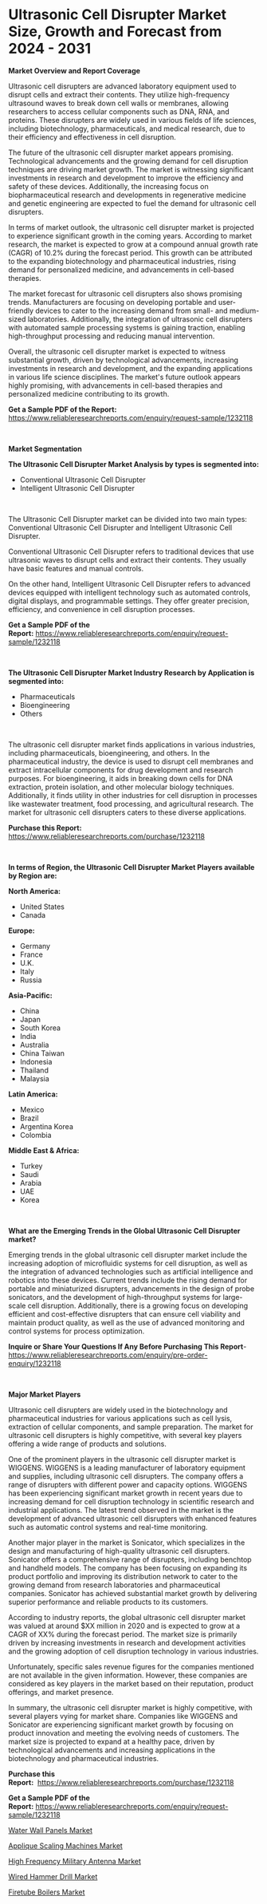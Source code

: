 <p><h1>Ultrasonic Cell Disrupter Market Size, Growth and Forecast from 2024 - 2031</h1></p><p><strong>Market Overview and Report Coverage</strong></p>
<p><p>Ultrasonic cell disrupters are advanced laboratory equipment used to disrupt cells and extract their contents. They utilize high-frequency ultrasound waves to break down cell walls or membranes, allowing researchers to access cellular components such as DNA, RNA, and proteins. These disrupters are widely used in various fields of life sciences, including biotechnology, pharmaceuticals, and medical research, due to their efficiency and effectiveness in cell disruption.</p><p>The future of the ultrasonic cell disrupter market appears promising. Technological advancements and the growing demand for cell disruption techniques are driving market growth. The market is witnessing significant investments in research and development to improve the efficiency and safety of these devices. Additionally, the increasing focus on biopharmaceutical research and developments in regenerative medicine and genetic engineering are expected to fuel the demand for ultrasonic cell disrupters.</p><p>In terms of market outlook, the ultrasonic cell disrupter market is projected to experience significant growth in the coming years. According to market research, the market is expected to grow at a compound annual growth rate (CAGR) of 10.2% during the forecast period. This growth can be attributed to the expanding biotechnology and pharmaceutical industries, rising demand for personalized medicine, and advancements in cell-based therapies.</p><p>The market forecast for ultrasonic cell disrupters also shows promising trends. Manufacturers are focusing on developing portable and user-friendly devices to cater to the increasing demand from small- and medium-sized laboratories. Additionally, the integration of ultrasonic cell disrupters with automated sample processing systems is gaining traction, enabling high-throughput processing and reducing manual intervention.</p><p>Overall, the ultrasonic cell disrupter market is expected to witness substantial growth, driven by technological advancements, increasing investments in research and development, and the expanding applications in various life science disciplines. The market's future outlook appears highly promising, with advancements in cell-based therapies and personalized medicine contributing to its growth.</p></p>
<p><strong>Get a Sample PDF of the Report:</strong> <a href="https://www.reliableresearchreports.com/enquiry/request-sample/1232118">https://www.reliableresearchreports.com/enquiry/request-sample/1232118</a></p>
<p>&nbsp;</p>
<p><strong>Market Segmentation</strong></p>
<p><strong>The Ultrasonic Cell Disrupter Market Analysis by types is segmented into:</strong></p>
<p><ul><li>Conventional Ultrasonic Cell Disrupter</li><li>Intelligent Ultrasonic Cell Disrupter</li></ul></p>
<p>&nbsp;</p>
<p><p>The Ultrasonic Cell Disrupter market can be divided into two main types: Conventional Ultrasonic Cell Disrupter and Intelligent Ultrasonic Cell Disrupter. </p><p>Conventional Ultrasonic Cell Disrupter refers to traditional devices that use ultrasonic waves to disrupt cells and extract their contents. They usually have basic features and manual controls.</p><p>On the other hand, Intelligent Ultrasonic Cell Disrupter refers to advanced devices equipped with intelligent technology such as automated controls, digital displays, and programmable settings. They offer greater precision, efficiency, and convenience in cell disruption processes.</p></p>
<p><strong>Get a Sample PDF of the Report:</strong>&nbsp;<a href="https://www.reliableresearchreports.com/enquiry/request-sample/1232118">https://www.reliableresearchreports.com/enquiry/request-sample/1232118</a></p>
<p>&nbsp;</p>
<p><strong>The Ultrasonic Cell Disrupter Market Industry Research by Application is segmented into:</strong></p>
<p><ul><li>Pharmaceuticals</li><li>Bioengineering</li><li>Others</li></ul></p>
<p>&nbsp;</p>
<p><p>The ultrasonic cell disrupter market finds applications in various industries, including pharmaceuticals, bioengineering, and others. In the pharmaceutical industry, the device is used to disrupt cell membranes and extract intracellular components for drug development and research purposes. For bioengineering, it aids in breaking down cells for DNA extraction, protein isolation, and other molecular biology techniques. Additionally, it finds utility in other industries for cell disruption in processes like wastewater treatment, food processing, and agricultural research. The market for ultrasonic cell disrupters caters to these diverse applications.</p></p>
<p><strong>Purchase this Report:</strong>&nbsp; <a href="https://www.reliableresearchreports.com/purchase/1232118">https://www.reliableresearchreports.com/purchase/1232118</a></p>
<p>&nbsp;</p>
<p><strong>In terms of Region, the Ultrasonic Cell Disrupter Market Players available by Region are:</strong></p>
<p>
    <p> <strong> North America: </strong>
        <ul>
            <li>United States</li>
            <li>Canada</li>
        </ul>
        </p> 
    <p> <strong> Europe: </strong>
        <ul>
            <li>Germany</li>
            <li>France</li>
            <li>U.K.</li>
            <li>Italy</li>
            <li>Russia</li>
        </ul>
        </p> 
    <p> <strong> Asia-Pacific: </strong>
        <ul>
            <li>China</li>
            <li>Japan</li>
            <li>South Korea</li>
            <li>India</li>
            <li>Australia</li>
            <li>China Taiwan</li>
            <li>Indonesia</li>
            <li>Thailand</li>
            <li>Malaysia</li>
        </ul>
        </p> 
    <p> <strong> Latin America: </strong>
        <ul>
            <li>Mexico</li>
            <li>Brazil</li>
            <li>Argentina Korea</li>
            <li>Colombia</li>
        </ul>
        </p> 
    <p> <strong> Middle East & Africa: </strong>
        <ul>
            <li>Turkey</li>
            <li>Saudi</li>
            <li>Arabia</li>
            <li>UAE</li>
            <li>Korea</li>
        </ul>
    </p>
    </p>
<p>&nbsp;</p>
<p><strong>What are the Emerging Trends in the Global Ultrasonic Cell Disrupter market?</strong></p>
<p><p>Emerging trends in the global ultrasonic cell disrupter market include the increasing adoption of microfluidic systems for cell disruption, as well as the integration of advanced technologies such as artificial intelligence and robotics into these devices. Current trends include the rising demand for portable and miniaturized disrupters, advancements in the design of probe sonicators, and the development of high-throughput systems for large-scale cell disruption. Additionally, there is a growing focus on developing efficient and cost-effective disrupters that can ensure cell viability and maintain product quality, as well as the use of advanced monitoring and control systems for process optimization.</p></p>
<p><strong>Inquire or Share Your Questions If Any Before Purchasing This Report</strong>- <a href="https://www.reliableresearchreports.com/enquiry/pre-order-enquiry/1232118">https://www.reliableresearchreports.com/enquiry/pre-order-enquiry/1232118</a></p>
<p>&nbsp;</p>
<p><strong>Major Market Players</strong></p>
<p><p>Ultrasonic cell disrupters are widely used in the biotechnology and pharmaceutical industries for various applications such as cell lysis, extraction of cellular components, and sample preparation. The market for ultrasonic cell disrupters is highly competitive, with several key players offering a wide range of products and solutions. </p><p>One of the prominent players in the ultrasonic cell disrupter market is WIGGENS. WIGGENS is a leading manufacturer of laboratory equipment and supplies, including ultrasonic cell disrupters. The company offers a range of disrupters with different power and capacity options. WIGGENS has been experiencing significant market growth in recent years due to increasing demand for cell disruption technology in scientific research and industrial applications. The latest trend observed in the market is the development of advanced ultrasonic cell disrupters with enhanced features such as automatic control systems and real-time monitoring.</p><p>Another major player in the market is Sonicator, which specializes in the design and manufacturing of high-quality ultrasonic cell disrupters. Sonicator offers a comprehensive range of disrupters, including benchtop and handheld models. The company has been focusing on expanding its product portfolio and improving its distribution network to cater to the growing demand from research laboratories and pharmaceutical companies. Sonicator has achieved substantial market growth by delivering superior performance and reliable products to its customers.</p><p>According to industry reports, the global ultrasonic cell disrupter market was valued at around $XX million in 2020 and is expected to grow at a CAGR of XX% during the forecast period. The market size is primarily driven by increasing investments in research and development activities and the growing adoption of cell disruption technology in various industries. </p><p>Unfortunately, specific sales revenue figures for the companies mentioned are not available in the given information. However, these companies are considered as key players in the market based on their reputation, product offerings, and market presence.</p><p>In summary, the ultrasonic cell disrupter market is highly competitive, with several players vying for market share. Companies like WIGGENS and Sonicator are experiencing significant market growth by focusing on product innovation and meeting the evolving needs of customers. The market size is projected to expand at a healthy pace, driven by technological advancements and increasing applications in the biotechnology and pharmaceutical industries.</p></p>
<p><strong>Purchase this Report:</strong>&nbsp;&nbsp;<a href="https://www.reliableresearchreports.com/purchase/1232118">https://www.reliableresearchreports.com/purchase/1232118</a></p>
<p></p>
<p><strong>Get a Sample PDF of the Report:</strong>&nbsp;<a href="https://www.reliableresearchreports.com/enquiry/request-sample/1232118">https://www.reliableresearchreports.com/enquiry/request-sample/1232118</a></p>
<p><p><a href="https://github.com/mauripalmi/Market-Research-Report-List-1/blob/main/water-wall-panels-market.md">Water Wall Panels Market</a></p><p><a href="https://github.com/lylyparadise/Market-Research-Report-List-1/blob/main/applique-scaling-machines-market.md">Applique Scaling Machines Market</a></p><p><a href="https://github.com/globismark/Market-Research-Report-List-1/blob/main/high-frequency-military-antenna-market.md">High Frequency Military Antenna Market</a></p><p><a href="https://github.com/bmorecock/Market-Research-Report-List-1/blob/main/wired-hammer-drill-market.md">Wired Hammer Drill Market</a></p><p><a href="https://github.com/nathandecarvalho/Market-Research-Report-List-1/blob/main/firetube-boilers-market.md">Firetube Boilers Market</a></p></p>